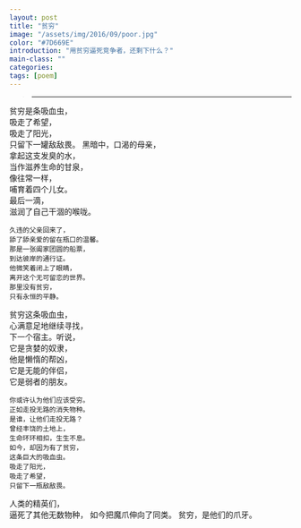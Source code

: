 ```yaml
---
layout: post
title: "贫穷"
image: "/assets/img/2016/09/poor.jpg"
color: "#7D669E"
introduction: "用贫穷逼死竞争者，还剩下什么？"
main-class: ""
categories: 
tags: [poem]
---
```

>************
>
>
贫穷是条吸血虫，  
吸走了希望，  
吸走了阳光，  
只留下一罐敌敌畏。
黑暗中，口渴的母亲，  
拿起这支发臭的水，  
当作滋养生命的甘泉，  
像往常一样，  
哺育着四个儿女。  
最后一滴，  
滋润了自己干涸的喉咙。  
  
    久违的父亲回来了，  
    舔了舔亲爱的留在瓶口的温馨。  
    那是一张阖家团圆的船票， 
    到达彼岸的通行证。  
    他微笑着闭上了眼睛， 
    离开这个无可留恋的世界。 
    那里没有贫穷，  
    只有永恒的平静。  

  
  贫穷这条吸血虫，  
  心满意足地继续寻找，  
  下一个宿主。听说，  
  它是贪婪的奴隶，  
  他是懒惰的帮凶，  
  它是无能的伴侣，  
  它是弱者的朋友。

    你或许认为他们应该受穷。  
    正如走投无路的消失物种。  
    是谁，让他们走投无路？  
    曾经丰饶的土地上，  
    生命环环相扣，生生不息。  
    如今，却因为有了贫穷，  
    这条巨大的吸血虫。  
    吸走了阳光，  
    吸走了希望，  
    只留下一瓶敌敌畏。
      
  人类的精英们，  
  逼死了其他无数物种， 
  如今把魔爪伸向了同类。
  贫穷，是他们的爪牙。 

